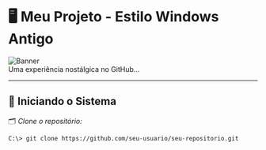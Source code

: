 # 🖥️ Meu Projeto - Estilo Windows Antigo  

![Banner](https://i.imgur.com/zpTQZzQ.png)  
Uma experiência nostálgica no GitHub...

---

## 🏁 Iniciando o Sistema  
🗂️ *Clone o repositório:*  
```sh
C:\> git clone https://github.com/seu-usuario/seu-repositorio.git
